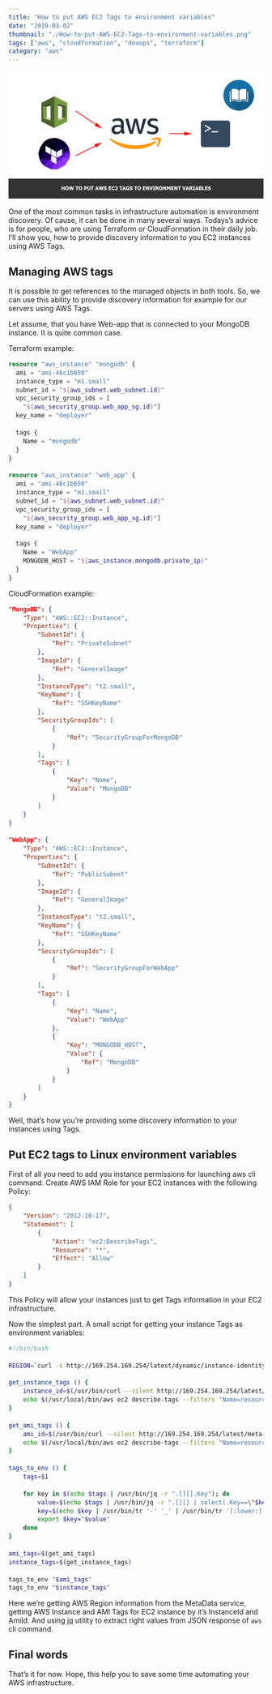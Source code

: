 ```yaml
---
title: "How to put AWS EC2 Tags to environment variables"
date: "2019-03-02"
thumbnail: "./How-to-put-AWS-EC2-Tags-to-environment-variables.png"
tags: ["aws", "cloudformation", "devops", "terraform"]
category: "aws"
---
```


![How to put AWS EC2 Tags to environment variables](How-to-put-AWS-EC2-Tags-to-environment-variables.png)

One of the most common tasks in infrastructure automation is environment discovery. Of cause, it can be done in many several ways. Todays’s advice is for people, who are using Terraform or CloudFormation in their daily job. I’ll show you, how to provide discovery information to you EC2 instances using AWS Tags.

## Managing AWS tags

It is possible to get references to the managed objects in both tools. So, we can use this ability to provide discovery information for example for our servers using AWS Tags.

Let assume, that you have Web-app that is connected to your MongoDB instance. It is quite common case.

Terraform example:

```terraform
resource "aws_instance" "mongodb" {
  ami = "ami-46c1b650"
  instance_type = "m1.small"
  subnet_id = "${aws_subnet.web_subnet.id}"
  vpc_security_group_ids = [
    "${aws_security_group.web_app_sg.id}"]
  key_name = "deployer"

  tags {
    Name = "mongodb"
  }
}

resource "aws_instance" "web_app" {
  ami = "ami-46c1b650"
  instance_type = "m1.small"
  subnet_id = "${aws_subnet.web_subnet.id}"
  vpc_security_group_ids = [
    "${aws_security_group.web_app_sg.id}"]
  key_name = "deployer"

  tags {
    Name = "WebApp"
    MONGODB_HOST = "${aws_instance.mongodb.private_ip}"
  }
}
```

CloudFormation example:

```json
"MongoDB": {
    "Type": "AWS::EC2::Instance",
    "Properties": {
        "SubnetId": {
            "Ref": "PrivateSubnet"
        },
        "ImageId": {
            "Ref": "GeneralImage"
        },
        "InstanceType": "t2.small",
        "KeyName": {
            "Ref": "SSHKeyName"
        },
        "SecurityGroupIds": [
            {
                "Ref": "SecurityGroupForMongoDB"
            }
        ],
        "Tags": [
            {
                "Key": "Name",
                "Value": "MongoDB"
            }
        ]
    }
}

"WebApp": {
    "Type": "AWS::EC2::Instance",
    "Properties": {
        "SubnetId": {
            "Ref": "PublicSubnet"
        },
        "ImageId": {
            "Ref": "GeneralImage"
        },
        "InstanceType": "t2.small",
        "KeyName": {
            "Ref": "SSHKeyName"
        },
        "SecurityGroupIds": [
            {
                "Ref": "SecurityGroupForWebApp"
            }
        ],
        "Tags": [
            {
                "Key": "Name",
                "Value": "WebApp"
            },
            {
                "Key": "MONGODB_HOST",
                "Value": {
                    "Ref": "MongoDB"
                }
            }
        ]
    }
}
```

Well, that’s how you’re providing some discovery information to your instances using Tags.

## Put EC2 tags to Linux environment variables

First of all you need to add you instance permissions for launching aws cli command. Create AWS IAM Role for your EC2 instances with the following Policy:

```json
{
    "Version": "2012-10-17",
    "Statement": [
        {
            "Action": "ec2:DescribeTags",
            "Resource": "*",
            "Effect": "Allow"
        }
    ]
}
```

This Policy will allow your instances just to get Tags information in your EC2 infrastructure.

Now the simplest part. A small script for getting your instance Tags as environment variables:

```sh
#!/bin/bash

REGION=`curl -s http://169.254.169.254/latest/dynamic/instance-identity/document|grep region|awk -F\" '{print $4}'`

get_instance_tags () {
    instance_id=$(/usr/bin/curl --silent http://169.254.169.254/latest/meta-data/instance-id)
    echo $(/usr/local/bin/aws ec2 describe-tags --filters "Name=resource-id,Values=$instance_id" --region=${REGION})
}

get_ami_tags () {
    ami_id=$(/usr/bin/curl --silent http://169.254.169.254/latest/meta-data/ami-id)
    echo $(/usr/local/bin/aws ec2 describe-tags --filters "Name=resource-id,Values=$ami_id" --region=${REGION})
}

tags_to_env () {
    tags=$1

    for key in $(echo $tags | /usr/bin/jq -r ".[][].Key"); do
        value=$(echo $tags | /usr/bin/jq -r ".[][] | select(.Key==\"$key\") | .Value")
        key=$(echo $key | /usr/bin/tr '-' '_' | /usr/bin/tr '[:lower:]' '[:upper:]')
        export $key="$value"
    done
}

ami_tags=$(get_ami_tags)
instance_tags=$(get_instance_tags)

tags_to_env "$ami_tags"
tags_to_env "$instance_tags"
```

Here we’re getting AWS Region information from the MetaData service, getting AWS Instance and AMI Tags for EC2 instance by it’s InstanceId and AmiId. And using [jq](https://stedolan.github.io/jq/) utility to extract right values from JSON response of `aws` cli command.

## Final words

That’s it for now. Hope, this help you to save some time automating your AWS infrastructure.
